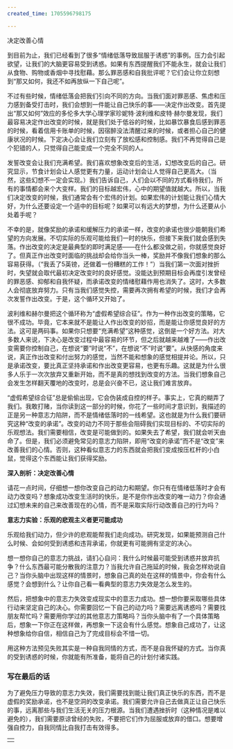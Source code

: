 ```yaml
---
created_time: 1705596798175

---
```

决定改善心情

到目前为止，我们已经看到了很多“情绪低落导致屈服于诱惑”的事例。压力会引起欲望，让我们的大脑更容易受到诱惑。如果有东西提醒我们不能永生，就会让我们从食物、购物或香烟中寻找慰藉。那么罪恶感和自我批评呢？它们会让你立刻想到“那又如何，我还不如再放纵一下自己呢”。

不过有些时候，情绪低落会把我们引向不同的方向。当我们面对罪恶感、焦虑和压力感到备受打击时，我们会想到一件能让自己快乐的事——决定作出改变。首先提出“那又如何”效应的多伦多大学心理学家珍妮特·波利维和皮特·赫尔曼发现，我们最容易决定作出改变的时候，就是我们处于低谷的时候，比如暴饮暴食后感到罪恶的时候，看着信用卡账单的时候，因宿醉没法清醒过来的时候，或者担心自己的健康状况的时候。下定决心会让我们立刻有了放松感和控制感。我们不再觉得自己是个犯错的人，只觉得自己能变成一个完全不同的人。

发誓改变会让我们充满希望。我们喜欢想象改变后的生活，幻想改变后的自己。研究显示，节食计划会让人感觉更有力量，运动计划会让人觉得自己更高大。（当然，这些幻想不一定会实现。）我们告诉自己，人们会以不同的方式看待我们，所有的事情都会来个大变样。我们的目标越宏伟，心中的期望值就越大。所以，当我们决定改变的时候，我们通常会有个宏伟的计划。如果宏伟的计划能让我们心情大好，为什么还要设定一个适中的目标呢？如果可以有远大的梦想，为什么还要从小处着手呢？

不幸的是，就像奖励的承诺和缓解压力的承诺一样，改变的承诺也很少能朝我们希望的方向发展。不切实际的乐观可能给我们一时的快乐，但接下来我们就会感到失落。作出改变的决定是最典型的即时满足感——在什么都没做之前，你就感觉良好了。但真正作出改变时面临的挑战却会给你当头一棒，奖励并不像我们想象的那么容易获得。（“我丢了5英镑，还做着一份糟糕的工作！”）当我们第一次面对挫折时，失望就会取代最初决定改变时的良好感觉。没能达到预期目标会再度引发曾经的罪恶感、抑郁和自我怀疑，而承诺改变的情绪慰藉作用也消失了。这时，大多数人会彻底放弃努力。只有当我们感觉失控，需要再次拥有希望的时候，我们才会再次发誓作出改变。于是，这个循环又开始了。

波利维和赫尔曼把这个循环称为“虚假希望综合征”。作为一种作出改变的策略，它很不成功。毕竟，它本来就不是能让人作出改变的妙招，而是能让你感觉良好的方法。这可是两码事。如果你只想要“充满希望”这种感觉，这倒是一个好方法。对大多数人来说，下决心是改变过程中最容易的环节，但之后就越来越难了——作出改变需要你控制自己，在想说“要”时说“不”，在想说“不”时说“要”。从快感的角度来说，真正作出改变和付出努力的感觉，当然不能和想象的感觉相提并论。所以，只是承诺改变，要比真正坚持承诺和作出改变更容易，也更有乐趣。这就是为什么很多人乐于一次次放弃又重新开始，而不是真的想找到改变的方法。当我们想象自己会发生怎样翻天覆地的改变时，总是会兴奋不已，这让我们难言放弃。

“虚假希望综合征”总是偷偷出现，它会伪装成自控的样子。事实上，它真的糊弄了我们。我敢打赌，当你读到这一部分的时候，你花了一些时间才意识到，我描述的正是另一种意志力陷阱，而不是情绪低落时的一线希望。这也就是为什么我们要研究这种“改变的承诺”。改变的动力不同于那些会阻碍我们实现目标的、不切实际的乐观想法。我们需要相信，改变是可能做到的。如果失去了希望，我们就会听天由命了。但是，我们必须避免常见的意志力陷阱，即用“改变的承诺”而不是“改变”来改善我们的心情。否则，这种看似意志力的东西就会把我们变成按压杠杆的小白鼠，觉得这个东西能让我们获得奖励。

**深入剖析：决定改善心情**

请花一点时间，仔细想一想你改变自己的动力和期望。你只有在情绪低落时才会有动力改变吗？想象成功改变生活时的快乐，是不是你作出改变的唯一动力？你会通过幻想未来的自己来改善现在的心情，而不是采取实际行动改善自己的行为吗？

**意志力实验：乐观的悲观主义者更可能成功**

乐观给我们动力，但少许的悲观能帮我们走向成功。研究发现，如果能预测自己什么时候、会如何受到诱惑和违背承诺，你就更有可能拥有坚定的决心。

想一想你自己的意志力挑战，请扪心自问：我什么时候最可能受到诱惑并放弃抗争？什么东西最可能分散我的注意力？当我允许自己拖延的时候，我会怎样劝说自己？当你头脑中出现这样的情景时，想象自己真的处在这样的情景中，你会有什么感觉？会想到什么？让你自己看一看典型的意志力失效是怎么发生的。

然后，把想象中的意志力失效变成现实中的意志力成功。想一想你要采取哪些具体行动来坚定自己的决心。你需要回忆一下自己的动力吗？需要远离诱惑吗？需要找朋友帮忙吗？需要用你学过的其他意志力策略吗？当你头脑中有了一个具体策略后，想象一下你正在这样做，再想象一下这会有什么感觉。想象自己成功了，让这种想象给你自信，相信自己为了完成目标会不惜一切。

用这种方法预见失败其实是一种自我同情的方式，而不是自我怀疑的方式。当你真的受到诱惑的时候，你就能有所准备，能将自己的计划付诸实践。

### 写在最后的话

为了避免压力导致的意志力失效，我们需要找到能让我们真正快乐的东西，而不是虚假的奖励承诺，也不是空洞的改变承诺。我们需要允许自己去做真正让自己快乐的事，远离那些与我们生活无关的压力根源。当我们遭遇挫折时（这种情况是难以避免的），我们需要原谅曾经的失败，不要把它们作为屈服或放弃的借口。想要增强自控力，自我同情比自我打击有效得多。

|   |
|---|
||